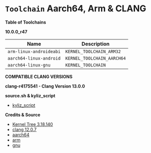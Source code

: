 # `Toolchain` Aarch64, Arm & CLANG

**Table of Toolchains**

**10.0.0_r47**

| Name                    | Description                |
| ----------------------- | -------------------------- |
| `arm-linux-androideabi` | `KERNEL_TOOLCHAIN_ARM32`   |
| `aarch64-linux-android` | `KERNEL_TOOLCHAIN_AARCH64` |
| `aarch64-linux-gnu`     | `KERNEL_TOOLCHAIN`         |

**COMPATIBLE CLANG VERSIONS**                  

**clang-r4175541 - Clang Version 13.0.0**      

**source.sh & kyliz_script**     

* [kyliz_script](https://github.com/thisfeeling/kyliz_script)

**Credits & Source**

* [Kernel Tree 3.18.140](https://github.com/thisfeeling/kernel_motorola_msm8953)
* [clang 12.0.7](https://github.com/crdroidandroid/android_prebuilts_clang_host_linux-x86_clang-r417554)
* [aarch64](https://android.googlesource.com/platform/prebuilts/gcc/linux-x86/aarch64/aarch64-linux-android-4.9/+archive/84fb09fafc92a3d9b4d160f049d46c3c784cc941.tar.gz)
* [arm](https://android.googlesource.com/platform/prebuilts/gcc/linux-x86/arm/arm-linux-androideabi-4.9/+archive/5a8beef7b1aa2c8ca0dfe4a00358559d12dfa3b6.tar.gz)
* [gnu](https://github.com/rohan-linux/toolchain-gcc-linaro-11.0.1-2021.03-x86_64_aarch64-linux-gnu)
